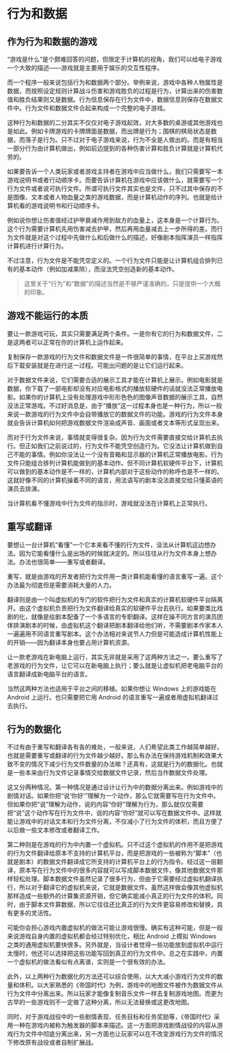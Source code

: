 # 行为和数据

## 作为行为和数据的游戏

“游戏是什么”是个颇难回答的问题，但限定于计算机的视角，我们可以给电子游戏一个大致的描述——游戏就是主要用于娱乐的交互性程序。

而一个程序一般来说包括行为和数据两个部分。举例来说，游戏中各种人物属性是数据，而按照设定规则计算战斗伤害和游戏胜负的过程是行为，计算出来的伤害数值和胜负结果则又是数据。行为信息保存在行为文件中，数据信息则保存在数据文件中。行为文件和数据文件合起来构成一个完整的电子游戏。

这种行为和数据的二分其实不仅仅对电子游戏起效，对大多数的桌游或其他游戏也是如此。例如卡牌游戏的卡牌牌面是数据，而出牌是行为；围棋的棋局状态是数据，而落子是行为。只不过对于电子游戏来说，行为不全是人做出的。而是有相当一部分行为由计算机做出，例如前边提到的各种伤害计算和胜负计算就是计算机代劳的。

如果要告诉一个人类玩家或者游戏主持者在游戏中应当做什么，我们只需要写一本游戏说明书或者行动顺序卡。而要告诉计算机在游戏中应该做什么，就需要写一个行为文件或者说可执行文件。所谓可执行文件其实也是文件，只不过其中保存的不是图像、文本或者人物血量之类的游戏数据，而是计算机动作的序列。也就是给计算机看的游戏说明书和行动顺序卡。

例如说你想让伤害值经过护甲衰减作用到敌方的血量上，这本身是一个计算行为。这个行为需要计算机先用伤害减去护甲，然后再用血量减去上一步所得的差。而行为文件就是对这个过程中先做什么和后做什么的描述，好像剧本指挥演员一样指挥计算机进行计算行为。

不过注意，行为文件是不能凭空定义的。一个行为文件只能是让计算机组合排列已有的基本动作（例如加减乘除），而没法凭空创造新的基本动作。

> 这里关于“行为”和“数据”的描述当然是不够严谨准确的，只是提供一个大概的印象。

## 游戏不能运行的本质

要让一款游戏可玩，其实只需要满足两个条件。一是你有它的行为和数据文件，二是这两者可以正常在你的计算机上运作起来。

复制保存一款游戏的行为文件和数据文件是一件很简单的事情，在平台上买游戏然后下载安装就是在进行这一过程。可能出问题的是让它们运行起来。

对于数据文件来说，它们需要合适的展示工具才能在计算机上展示。例如电影就是数据，你下载了一部电影却没有对应电影格式的播放软硬件的话就没法正常播放电影。如果你的计算机上没有处理游戏中形形色色的图像声音数据的展示工具，自然没法正常游戏。不过好消息是，由于“播放”这一过程本身也是一种行为，所以一般来说一款游戏的行为文件中会自带播放它的数据文件的功能。游戏的行为文件本身就会告诉计算机如何把游戏数据文件渲染成声音、画面或者文本等形式呈现出来。

而对于行为文件来说，事情就变得很复杂。因为行为文件需要直接交给计算机去执行。但正如我们之前说过的，行为文件不能凭空创造行为。它没法让计算机做到自己不能的事情。例如你没法让一个没有音箱和显示器的计算机正常播放电影。行为文件只能组合排列计算机能做到的基本动作。但不同计算机软硬件平台下，计算机可以做到的基本动作是不一样的，计算机内部对于这些动作的称呼也是不一样的。这就好像不同的计算机操着不同的语言，用法语写的剧本没法直接交给只懂英语的演员去排演。

当计算机看不懂游戏中行为文件的指示时，游戏就没法在计算机上正常执行。

## 重写或翻译

要想让一台计算机“看懂”一个它本来看不懂的行为文件，没法从计算机这边想办法。因为它能看懂什么是出场的时候就决定的。所以往往从行为文件本身上想办法。办法也很简单——重写或者翻译。

重写，就是由游戏的开发者把行为文件用一类计算机能看懂的语言重写一遍。这个办法最为彻底但是需要消耗大量的人力。

翻译则是由一个叫虚拟机的专门的软件把行为文件和真实的计算机软硬件平台隔离开。由这个虚拟机负责把行为文件翻译给真实的软硬件平台去执行。如果要类比戏剧的化，就像是给剧本配备了一个多语言的专职翻译。这样在操不同方言的演员团体排演剧本的时候，由虚拟机这个翻译把剧本翻译给他们听，不需要剧本作家本人一遍遍用不同语言重写剧本。这个办法相对来说节人力但是可能造成计算机性能上的开销——因为翻译本身也要占用计算机资源。

让一款老游戏在新电脑上运行，其实无非就是采用了这两种方法之一。要么重写了老游戏的行为文件，让它可以在新电脑上执行；要么就是让虚拟机把老电脑平台的语言翻译成新电脑平台的语言。

当然这两种方法也适用于平台之间的移植。如果你想让 Windows 上的游戏能在 Android 上运行。也只需要把它用 Android 的语言重写一遍或者用虚拟机翻译过去执行。

## 行为的数据化

不过有由于重写和翻译各有各的难处，一般来说，人们希望此类工作越简单越好。也就是需要重写或翻译的行为文件越少越好。那么有办法在保持游戏机制和效果大致不变的情况下减少行为文件数量的办法嘛？还真有，这就是行为的数据化。也就是一些本来由行为文件记录事情交给数据文件记录，然后当作数据文件处理。

这又分两种情况。第一种情况是通过设计让行为中的数据分离出来。例如游戏中的剧情对话。如果你把“说‘你好’”理解为一个动作，那么它就需要写在行为文件中。但如果你把“说”理解为动作，说的内容“你好”理解为行为，那么就仅仅需要把“说”这个动作写在行为文件中，说的内容“你好”就可以写在数据文件中。这样就能让游戏中的对话文本和行为文件分离，不仅减小了行为文件的体积，而且方便了以后做一些文本修改或者翻译工作。

第二种则是在游戏的行为中内置一个虚拟机。只不过这个虚拟机的作用不是把游戏的行为文件翻译给原本不支持的计算机平台，而是把游戏的一些被称为“脚本”（也就是剧本）的数据文件翻译成它所支持的计算机平台上的行为指令。经过这一层翻译，原本写在行为文件中的很多内容就可以写成脚本数据文件，像其他数据文件那样轻松处理。脚本数据文件虽然记录了很多行为，但由于它需要经过虚拟机翻译执行，所以对于翻译它的虚拟机来说，它就是数据文件。虽然这样做会像其他虚拟机那样造成一些额外的计算集资源开销，但它确实能减小真正的行为文件的体积。同时，由于脚本文件算数据，所以它往往还比真正的行为文件更容易修改和替换，具有更多的灵活性。

可能你会担心游戏内置虚拟机的做法可能让游戏很慢。确实有这种可能，但是一般来说游戏自身内置的虚拟机都会经过特别优化，相比 Android 上模拟 Windows 之类的通用虚拟机要快很多。另外就是，当设计者觉得一些功能放到虚拟机中运行太慢时，他还可以选择把这些功能写回到真正的行为文件中。总之在实践中，内置一个虚拟机的做法看似有点离谱，实则是一个很有效的办法。

此外，以上两种行为数据化的方法还可以综合使用，以大大减小游戏行为文件的数量和体积。以大家熟悉的《帝国时代》为例，游戏中的地图文件被作为数据文件从行为文件中分离出来。所以玩家才能像复制音乐文件一样去复制游戏地图。而更为古早的一些游戏则不一定做了这种分离，所以无法替换或这更改地图。

同时，对于游戏战役中的一些剧情表现、任务目标和任务奖励等，《帝国时代》采用一种在游戏内被称为触发器的脚本来描述。这一方面把游戏剧情战役的内容从游戏行为文件中彻底分离出来，另一方面也让玩家可以在不改变游戏行为文件的情况下修改原有战役或者自制扩展战。
